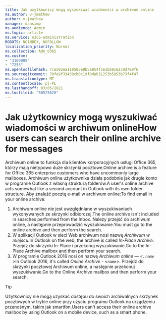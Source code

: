 ```yaml
---
title: Jak użytkownicy mogą wyszukiwać wiadomości w archiwum online
ms.author: v-jmathew
author: v-jmathew
manager: dansimp
ms.audience: Admin
ms.topic: article
ms.service: o365-administration
ROBOTS: NOINDEX, NOFOLLOW
localization_priority: Normal
ms.collection: Adm_O365
ms.custom:
- "3100008"
- "7255"
ms.openlocfilehash: 7ca502ea118503e9b5a854fce1bb8c6239d780f6
ms.sourcegitcommit: 78fe9f33438cb0c19f0dab31253b5853b73f4f47
ms.translationtype: MT
ms.contentlocale: pl-PL
ms.lasthandoff: 03/05/2021
ms.locfileid: "50525628"
---
```

# <a name="how-users-can-search-their-online-archive-for-messages"></a><span data-ttu-id="181e6-102">Jak użytkownicy mogą wyszukiwać wiadomości w archiwum online</span><span class="sxs-lookup"><span data-stu-id="181e6-102">How users can search their online archive for messages</span></span>

<span data-ttu-id="181e6-103">Archiwum online to funkcja dla klientów korporacyjnych usługi Office 365, którzy mają nietypowo duże skrzynki pocztowe.</span><span class="sxs-lookup"><span data-stu-id="181e6-103">Online archive is a feature for Office 365 enterprise customers who have uncommonly large mailboxes.</span></span> <span data-ttu-id="181e6-104">Archiwum online użytkownika działa podobnie jak drugie konto w programie Outlook z własną strukturą folderów.</span><span class="sxs-lookup"><span data-stu-id="181e6-104">A user's online archive acts somewhat like a second account in Outlook with its own folder structure.</span></span> <span data-ttu-id="181e6-105">Aby znaleźć pocztę e-mail w archiwum online:</span><span class="sxs-lookup"><span data-stu-id="181e6-105">To find email in your online archive:</span></span>

1. <span data-ttu-id="181e6-106">Archiwum online nie jest uwzględniane w wyszukiwaniach wykonywanych ze skrzynki odbiorczej.</span><span class="sxs-lookup"><span data-stu-id="181e6-106">The online archive isn't included in searches performed from the Inbox.</span></span> <span data-ttu-id="181e6-107">Należy przejść do archiwum online, a następnie przeprowadzić wyszukiwanie.</span><span class="sxs-lookup"><span data-stu-id="181e6-107">You must go to the online archive and then perform the search.</span></span>
2. <span data-ttu-id="181e6-108">W aplikacji Outlook w sieci Web archiwum nosi nazwę *Archiwum w miejscu.*</span><span class="sxs-lookup"><span data-stu-id="181e6-108">In Outlook on the web, the archive is called *In-Place Archive*.</span></span> <span data-ttu-id="181e6-109">Przejdź do skrzynki In-Place i przekonuj wyszukiwanie.</span><span class="sxs-lookup"><span data-stu-id="181e6-109">Go to the In-Place Archive mailbox and then perform your search.</span></span>
3. <span data-ttu-id="181e6-110">W programie Outlook 2016 nosi on nazwę *Archiwum online — <. `name` >*</span><span class="sxs-lookup"><span data-stu-id="181e6-110">In Outlook 2016, it's called *Online Archive - <`name`>*.</span></span> <span data-ttu-id="181e6-111">Przejdź do skrzynki pocztowej Archiwum online, a następnie przekonuj wyszukiwanie.</span><span class="sxs-lookup"><span data-stu-id="181e6-111">Go to the Online Archive mailbox and then perform your search.</span></span>

> [!TIP]
> <span data-ttu-id="181e6-112">Użytkownicy nie mogą uzyskać dostępu do swoich archiwalnych skrzynek pocztowych w trybie online przy użyciu programu Outlook na urządzeniu przenośnym, takim jak smartfon.</span><span class="sxs-lookup"><span data-stu-id="181e6-112">Users can't access their online archive mailbox by using Outlook on a mobile device, such as a smart phone.</span></span>
